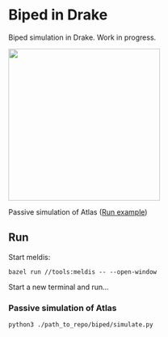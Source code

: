 # Biped in Drake

Biped simulation in Drake. Work in progress.

<img src='https://user-images.githubusercontent.com/19811248/214216219-e668cea7-6480-4e82-a267-5b53885f76cb.png' width=300/>

Passive simulation of Atlas ([Run example](#passive-simulation-of-atlas))

## Run
Start meldis:

```
bazel run //tools:meldis -- --open-window
```

Start a new terminal and run...

### Passive simulation of Atlas
```
python3 ./path_to_repo/biped/simulate.py
```
